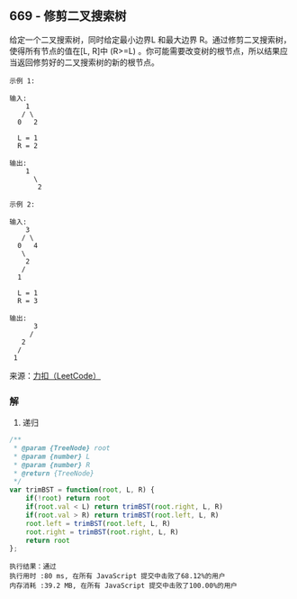 ## 669 - 修剪二叉搜索树
给定一个二叉搜索树，同时给定最小边界L 和最大边界 R。通过修剪二叉搜索树，使得所有节点的值在[L, R]中 (R>=L) 。你可能需要改变树的根节点，所以结果应当返回修剪好的二叉搜索树的新的根节点。
```
示例 1:

输入: 
    1
   / \
  0   2

  L = 1
  R = 2

输出: 
    1
      \
       2
```
```
示例 2:

输入: 
    3
   / \
  0   4
   \
    2
   /
  1

  L = 1
  R = 3

输出: 
      3
     / 
   2   
  /
 1
```
来源：[力扣（LeetCode）](https://leetcode-cn.com/problems/trim-a-binary-search-tree)

### 解
1. 递归
```js
/**
 * @param {TreeNode} root
 * @param {number} L
 * @param {number} R
 * @return {TreeNode}
 */
var trimBST = function(root, L, R) {
    if(!root) return root
    if(root.val < L) return trimBST(root.right, L, R)
    if(root.val > R) return trimBST(root.left, L, R)
    root.left = trimBST(root.left, L, R)
    root.right = trimBST(root.right, L, R)
    return root
};
```
```
执行结果：通过
执行用时 :80 ms, 在所有 JavaScript 提交中击败了68.12%的用户
内存消耗 :39.2 MB, 在所有 JavaScript 提交中击败了100.00%的用户
```
